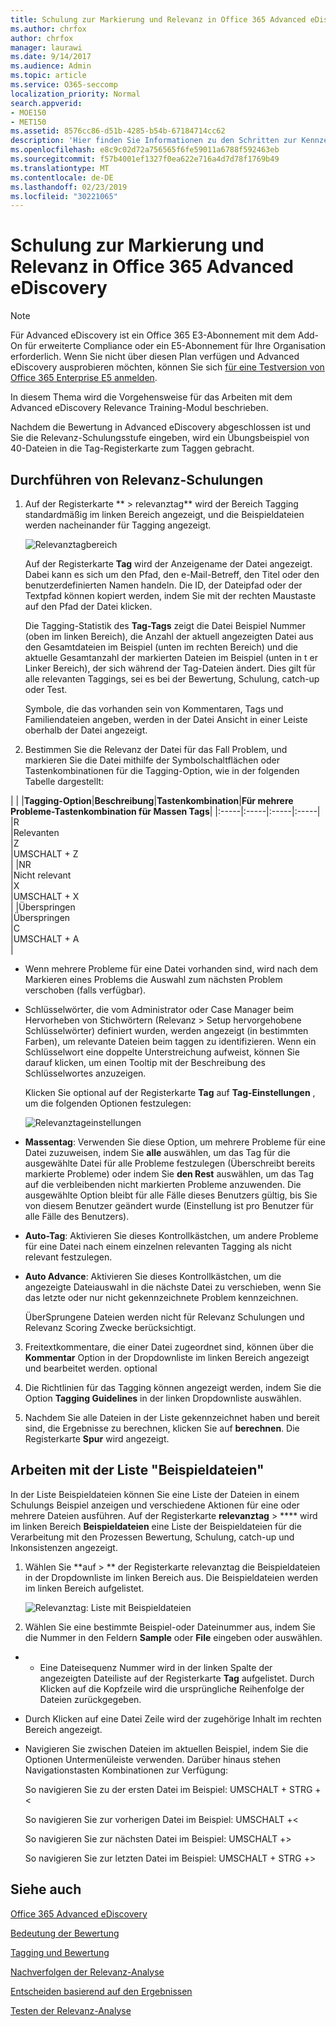 ```yaml
---
title: Schulung zur Markierung und Relevanz in Office 365 Advanced eDiscovery
ms.author: chrfox
author: chrfox
manager: laurawi
ms.date: 9/14/2017
ms.audience: Admin
ms.topic: article
ms.service: O365-seccomp
localization_priority: Normal
search.appverid:
- MOE150
- MET150
ms.assetid: 8576cc86-d51b-4285-b54b-67184714cc62
description: 'Hier finden Sie Informationen zu den Schritten zur Kennzeichnung und zum Arbeiten mit einem Schulungs Beispiel von 40-Dateien während der Relevanz-Schulungsstufe von Office 365 Advanced eDiscovery.  '
ms.openlocfilehash: e8c9c02d72a756565f6fe59011a6788f592463eb
ms.sourcegitcommit: f57b4001ef1327f0ea622e716a4d7d78f1769b49
ms.translationtype: MT
ms.contentlocale: de-DE
ms.lasthandoff: 02/23/2019
ms.locfileid: "30221065"
---
```

# <a name="tagging-and-relevance-training-in-office-365-advanced-ediscovery"></a>Schulung zur Markierung und Relevanz in Office 365 Advanced eDiscovery

> [!NOTE]
> Für Advanced eDiscovery ist ein Office 365 E3-Abonnement mit dem Add-On für erweiterte Compliance oder ein E5-Abonnement für Ihre Organisation erforderlich. Wenn Sie nicht über diesen Plan verfügen und Advanced eDiscovery ausprobieren möchten, können Sie sich [für eine Testversion von Office 365 Enterprise E5 anmelden](https://go.microsoft.com/fwlink/p/?LinkID=698279). 
  
In diesem Thema wird die Vorgehensweise für das Arbeiten mit dem Advanced eDiscovery Relevance Training-Modul beschrieben. 
  
Nachdem die Bewertung in Advanced eDiscovery abgeschlossen ist und Sie die Relevanz-Schulungsstufe eingeben, wird ein Übungsbeispiel von 40-Dateien in die Tag-Registerkarte zum Taggen gebracht. 
  
## <a name="performing-relevance-training"></a>Durchführen von Relevanz-Schulungen

1. Auf der Registerkarte ** \> relevanztag** wird der Bereich Tagging standardmäßig im linken Bereich angezeigt, und die Beispieldateien werden nacheinander für Tagging angezeigt. 
    
    ![Relevanztagbereich](media/0cf19ab4-b427-4a7f-8749-0f4ed9afaf58.png)
  
    Auf der Registerkarte **Tag** wird der Anzeigename der Datei angezeigt. Dabei kann es sich um den Pfad, den e-Mail-Betreff, den Titel oder den benutzerdefinierten Namen handeln. Die ID, der Dateipfad oder der Textpfad können kopiert werden, indem Sie mit der rechten Maustaste auf den Pfad der Datei klicken. 
    
    Die Tagging-Statistik des **Tag-Tags** zeigt die Datei Beispiel Nummer (oben im linken Bereich), die Anzahl der aktuell angezeigten Datei aus den Gesamtdateien im Beispiel (unten im rechten Bereich) und die aktuelle Gesamtanzahl der markierten Dateien im Beispiel (unten in t er Linker Bereich), der sich während der Tag-Dateien ändert. Dies gilt für alle relevanten Taggings, sei es bei der Bewertung, Schulung, catch-up oder Test. 
    
    Symbole, die das vorhanden sein von Kommentaren, Tags und Familiendateien angeben, werden in der Datei Ansicht in einer Leiste oberhalb der Datei angezeigt.
    
2. Bestimmen Sie die Relevanz der Datei für das Fall Problem, und markieren Sie die Datei mithilfe der Symbolschaltflächen oder Tastenkombinationen für die Tagging-Option, wie in der folgenden Tabelle dargestellt:
    
| |
|**Tagging-Option**|**Beschreibung**|**Tastenkombination**|**Für mehrere Probleme-Tastenkombination für Massen Tags**|
|:-----|:-----|:-----|:-----|
|R  <br/> |Relevanten  <br/> |Z  <br/> |UMSCHALT + Z  <br/> |
|NR  <br/> |Nicht relevant  <br/> |X  <br/> |UMSCHALT + X  <br/> |
|Überspringen  <br/> |Überspringen  <br/> |C  <br/> |UMSCHALT + A  <br/> |
   
  - Wenn mehrere Probleme für eine Datei vorhanden sind, wird nach dem Markieren eines Problems die Auswahl zum nächsten Problem verschoben (falls verfügbar). 
    
  - Schlüsselwörter, die vom Administrator oder Case Manager beim Hervorheben von Stichwörtern (Relevanz \> Setup hervorgehobene Schlüsselwörter) definiert wurden, werden angezeigt (in bestimmten Farben), um relevante Dateien beim taggen zu identifizieren. Wenn ein Schlüsselwort eine doppelte Unterstreichung aufweist, können Sie darauf klicken, um einen Tooltip mit der Beschreibung des Schlüsselwortes anzuzeigen. 
    
    Klicken Sie optional auf der Registerkarte **Tag** auf **Tag-Einstellungen** , um die folgenden Optionen festzulegen: 
    
    ![Relevanztageinstellungen](media/533e89fa-7eb4-409e-ab07-f5aab9296dd8.png)
  
  - **Massentag**: Verwenden Sie diese Option, um mehrere Probleme für eine Datei zuzuweisen, indem Sie **alle** auswählen, um das Tag für die ausgewählte Datei für alle Probleme festzulegen (Überschreibt bereits markierte Probleme) oder indem Sie **den Rest** auswählen, um das Tag auf die verbleibenden nicht markierten Probleme anzuwenden. Die ausgewählte Option bleibt für alle Fälle dieses Benutzers gültig, bis Sie von diesem Benutzer geändert wurde (Einstellung ist pro Benutzer für alle Fälle des Benutzers). 
    
  - **Auto-Tag**: Aktivieren Sie dieses Kontrollkästchen, um andere Probleme für eine Datei nach einem einzelnen relevanten Tagging als nicht relevant festzulegen.
    
  - **Auto Advance**: Aktivieren Sie dieses Kontrollkästchen, um die angezeigte Dateiauswahl in die nächste Datei zu verschieben, wenn Sie das letzte oder nur nicht gekennzeichnete Problem kennzeichnen. 
    
    ÜberSprungene Dateien werden nicht für Relevanz Schulungen und Relevanz Scoring Zwecke berücksichtigt.
    
3. Freitextkommentare, die einer Datei zugeordnet sind, können über die **Kommentar** Option in der Dropdownliste im linken Bereich angezeigt und bearbeitet werden. optional 
    
4. Die Richtlinien für das Tagging können angezeigt werden, indem Sie die Option **Tagging Guidelines** in der linken Dropdownliste auswählen. 
    
5. Nachdem Sie alle Dateien in der Liste gekennzeichnet haben und bereit sind, die Ergebnisse zu berechnen, klicken Sie auf **berechnen**. Die Registerkarte **Spur** wird angezeigt. 
    
## <a name="working-with-the-sample-files-list"></a>Arbeiten mit der Liste "Beispieldateien"

In der Liste Beispieldateien können Sie eine Liste der Dateien in einem Schulungs Beispiel anzeigen und verschiedene Aktionen für eine oder mehrere Dateien ausführen. Auf der Registerkarte **relevanztag** \> **** wird im linken Bereich **Beispieldateien** eine Liste der Beispieldateien für die Verarbeitung mit den Prozessen Bewertung, Schulung, catch-up und Inkonsistenzen angezeigt. 
  
1. Wählen Sie **auf \> ** der Registerkarte relevanztag die Beispieldateien in der Dropdownliste im linken Bereich aus. Die Beispieldateien werden im linken Bereich aufgelistet. 
    
    ![Relevanztag: Liste mit Beispieldateien](media/fd058bdd-645a-4af1-a1eb-bff08581cb18.png)
  
2. Wählen Sie eine bestimmte Beispiel-oder Dateinummer aus, indem Sie die Nummer in den Feldern **Sample** oder **File** eingeben oder auswählen. 
    
  -   - Eine Dateisequenz Nummer wird in der linken Spalte der angezeigten Dateiliste auf der Registerkarte **Tag** aufgelistet. Durch Klicken auf die Kopfzeile wird die ursprüngliche Reihenfolge der Dateien zurückgegeben. 
    
  - Durch Klicken auf eine Datei Zeile wird der zugehörige Inhalt im rechten Bereich angezeigt.
    
  - Navigieren Sie zwischen Dateien im aktuellen Beispiel, indem Sie die Optionen Untermenüleiste verwenden. Darüber hinaus stehen Navigationstasten Kombinationen zur Verfügung:
    
    So navigieren Sie zu der ersten Datei im Beispiel: UMSCHALT + STRG +\<
    
    So navigieren Sie zur vorherigen Datei im Beispiel: UMSCHALT +\<
    
    So navigieren Sie zur nächsten Datei im Beispiel: UMSCHALT +\>
    
    So navigieren Sie zur letzten Datei im Beispiel: UMSCHALT + STRG +\>
    
## <a name="see-also"></a>Siehe auch

[Office 365 Advanced eDiscovery](office-365-advanced-ediscovery.md)
  
[Bedeutung der Bewertung](assessment-in-relevance-in-advanced-ediscovery.md)
  
[Tagging und Bewertung](tagging-and-assessment-in-advanced-ediscovery.md)
  
[Nachverfolgen der Relevanz-Analyse](track-relevance-analysis-in-advanced-ediscovery.md)
  
[Entscheiden basierend auf den Ergebnissen](decision-based-on-the-results-in-advanced-ediscovery.md)
  
[Testen der Relevanz-Analyse](test-relevance-analysis-in-advanced-ediscovery.md)

